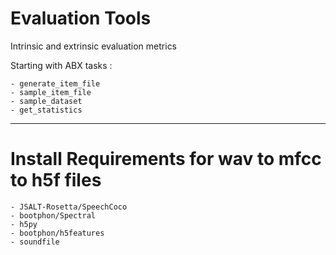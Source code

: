 # Evaluation Tools
Intrinsic and extrinsic evaluation metrics

Starting with ABX tasks : 

	- generate_item_file
	- sample_item_file
	- sample_dataset
	- get_statistics

_______

# Install Requirements for wav to mfcc to h5f files
	- JSALT-Rosetta/SpeechCoco
	- bootphon/Spectral
	- h5py 
	- bootphon/h5features
	- soundfile
